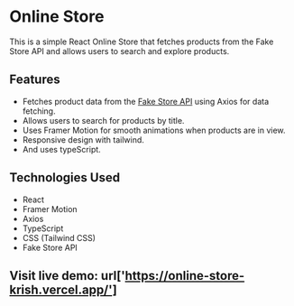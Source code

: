 # Online Store

This is a simple React Online Store that fetches products from the Fake Store API and allows users to search and explore products.


## Features

- Fetches product data from the [Fake Store API](https://fakestoreapi.com/) using Axios for data fetching.
- Allows users to search for products by title.
- Uses Framer Motion for smooth animations when products are in view.
- Responsive design with tailwind.
- And uses typeScript.

## Technologies Used

- React
- Framer Motion
- Axios
- TypeScript
- CSS (Tailwind CSS)
- Fake Store API

## Visit live demo: url['https://online-store-krish.vercel.app/']